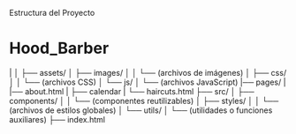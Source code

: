 Estructura del Proyecto

# Hood_Barber
| │
├── assets/
│   ├── images/
│   │   └── (archivos de imágenes)
│   ├── css/
│   │   └── (archivos CSS)
│   └── js/
│       └── (archivos JavaScript)
|── pages/
|    |── about.html
|    ├── calendar
|    └── haircuts.html
├── src/
│   ├── components/
│   │   └── (componentes reutilizables)
│   ├── styles/
│   │   └── (archivos de estilos globales)
│   └── utils/
│       └── (utilidades o funciones auxiliares)
├── index.html

